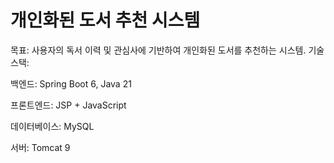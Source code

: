 # 개인화된 도서 추천 시스템

목표: 사용자의 독서 이력 및 관심사에 기반하여 개인화된 도서를 추천하는 시스템.
기술 스택:

백엔드: Spring Boot 6, Java 21

프론트엔드: JSP + JavaScript

데이터베이스: MySQL

서버: Tomcat 9

